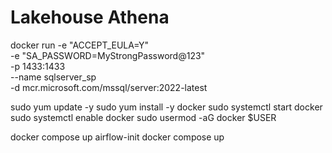 # Lakehouse Athena
docker run -e "ACCEPT_EULA=Y" \
  -e "SA_PASSWORD=MyStrongPassword@123" \
  -p 1433:1433 \
  --name sqlserver_sp \
  -d mcr.microsoft.com/mssql/server:2022-latest


sudo yum update -y
sudo yum install -y docker
sudo systemctl start docker
sudo systemctl enable docker
sudo usermod -aG docker $USER


docker compose up airflow-init
docker compose up
